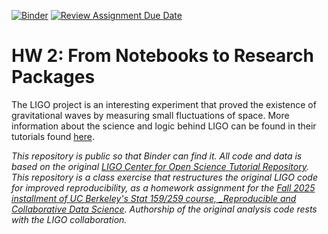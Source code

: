 [![Binder](https://mybinder.org/badge_logo.svg)](https://mybinder.org/v2/gh/UCB-stat-159-f25/hw-2-brianfdo/main?urlpath=lab%2Ftree%2FLOSC_Event_tutorial.ipynb)
[![Review Assignment Due Date](https://classroom.github.com/assets/deadline-readme-button-22041afd0340ce965d47ae6ef1cefeee28c7c493a6346c4f15d667ab976d596c.svg)](https://classroom.github.com/a/y12QcJaO)
# HW 2: From Notebooks to Research Packages
The LIGO project is an interesting experiment that proved the existence of gravitational waves by measuring small fluctuations of space. More information about the science and logic behind LIGO can be found in their tutorials found [here](https://github.com/losc-tutorial/LOSC_Event_tutorial).
    
_This repository is public so that Binder can find it. All code and data is based on the original [LIGO Center for Open Science Tutorial Repository](https://github.com/losc-tutorial/LOSC_Event_tutorial). This repository is a class exercise that restructures the original LIGO code for improved reproducibility, as a homework assignment for the [Fall 2025 installment of UC Berkeley's Stat 159/259 course, _Reproducible and Collaborative Data Science](https://ucb-stat-159-f25.github.io/site/). Authorship of the original analysis code rests with the LIGO collaboration._
